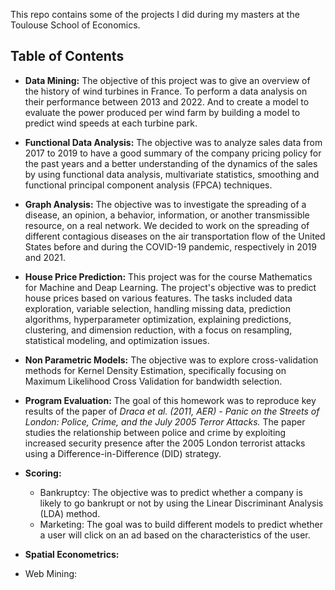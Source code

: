 This repo contains some of the projects I did during my masters at the Toulouse School of Economics.

Table of Contents
-
  - **Data Mining:** The objective of this project was to give an overview of the history of wind turbines in France. To perform a data analysis on their performance between 2013 and 2022. And to create a model to evaluate the power produced per wind farm by building a model to predict wind speeds at each turbine park.
  
  - **Functional Data Analysis:** The objective was to analyze sales data from 2017 to 2019 to have a good summary of the company pricing policy for the past years and a better understanding of the dynamics of the sales by using  functional data analysis, multivariate statistics, smoothing and functional principal component analysis (FPCA) techniques.
  
  - **Graph Analysis:** The objective was to investigate the spreading of a disease, an opinion, a behavior, information, or another transmissible resource, on a real network. We decided to work on the spreading of different contagious diseases on the air transportation flow of the United States before and
during the COVID-19 pandemic, respectively in 2019 and 2021.
  
  - **House Price Prediction:** This project was for the course Mathematics for Machine and Deap Learning. The project's objective was to predict house prices based on various features. The tasks included data exploration, variable selection, handling missing data, prediction algorithms, hyperparameter optimization, explaining predictions, clustering, and dimension reduction, with a focus on resampling, statistical modeling, and optimization issues.
  
  - **Non Parametric Models:** The objective was to explore cross-validation methods for Kernel Density Estimation, specifically focusing on Maximum Likelihood Cross Validation for bandwidth selection.
  
  - **Program Evaluation:** The goal of this homework was to reproduce key results of the paper of _Draca et al. (2011, AER) - Panic on the Streets of London: Police, Crime, and the July 2005 Terror Attacks._  The paper studies the relationship between police and crime by exploiting increased security presence after the 2005 London terrorist attacks using a  Difference-in-Difference (DID) strategy. 
  
  - **Scoring:**
      - Bankruptcy: The objective was to predict whether a company is likely to go bankrupt or not by using the Linear Discriminant Analysis (LDA) method. 
      - Marketing: The goal was to build different models to predict whether a user will click on an ad based on the characteristics of the user.
  
  - **Spatial Econometrics:**
  
  - Web Mining:
